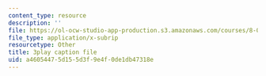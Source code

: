 ```yaml
---
content_type: resource
description: ''
file: https://ol-ocw-studio-app-production.s3.amazonaws.com/courses/8-01sc-classical-mechanics-fall-2016/a46054475d155d3f9e4f0de1db47318e_QAdiRwOLl0A.vtt
file_type: application/x-subrip
resourcetype: Other
title: 3play caption file
uid: a4605447-5d15-5d3f-9e4f-0de1db47318e
---
```


